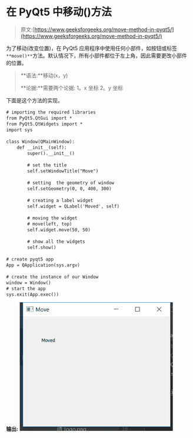 # 在 PyQt5 中移动()方法

> 原文:[https://www.geeksforgeeks.org/move-method-in-pyqt5/](https://www.geeksforgeeks.org/move-method-in-pyqt5/)

为了移动(改变位置)，在 PyQt5 应用程序中使用任何小部件，如按钮或标签`**move()**`方法。默认情况下，所有小部件都位于左上角，因此需要更改小部件的位置。

> **语法:**移动(x，y)
> 
> **论据:**需要两个论据:
> 1。x 坐标
> 2。y 坐标

下面是这个方法的实现。

```
# importing the required libraries
from PyQt5.QtGui import * 
from PyQt5.QtWidgets import * 
import sys

class Window(QMainWindow):
    def __init__(self):
        super().__init__()

        # set the title
        self.setWindowTitle("Move")

        # setting  the geometry of window
        self.setGeometry(0, 0, 400, 300)

        # creating a label widget
        self.widget = QLabel('Moved', self)

        # moving the widget
        # move(left, top)
        self.widget.move(50, 50)

        # show all the widgets
        self.show()

# create pyqt5 app
App = QApplication(sys.argv)

# create the instance of our Window
window = Window()
# start the app
sys.exit(App.exec())
```

**输出:**
![pyqt-move-widget](img/2ff24bae07591000ea85ca88752cdb5a.png)